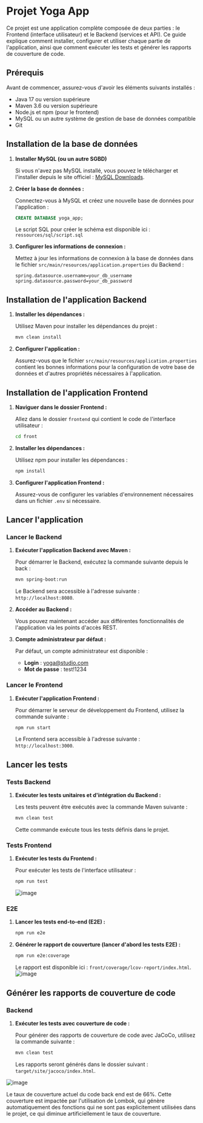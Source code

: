 # Projet Yoga App

Ce projet est une application complète composée de deux parties : le Frontend (interface utilisateur) et le Backend (services et API). Ce guide explique comment installer, configurer et utiliser chaque partie de l'application, ainsi que comment exécuter les tests et générer les rapports de couverture de code.

## Prérequis

Avant de commencer, assurez-vous d'avoir les éléments suivants installés :

- Java 17 ou version supérieure
- Maven 3.6 ou version supérieure
- Node.js et npm (pour le frontend)
- MySQL ou un autre système de gestion de base de données compatible
- Git

## Installation de la base de données

1. **Installer MySQL (ou un autre SGBD)**

   Si vous n'avez pas MySQL installé, vous pouvez le télécharger et l'installer depuis le site officiel : [MySQL Downloads](https://dev.mysql.com/downloads/).

2. **Créer la base de données :**

   Connectez-vous à MySQL et créez une nouvelle base de données pour l'application :

   ```sql
   CREATE DATABASE yoga_app;
   ```

   Le script SQL pour créer le schéma est disponible ici : `ressources/sql/script.sql`

3. **Configurer les informations de connexion :**

   Mettez à jour les informations de connexion à la base de données dans le fichier `src/main/resources/application.properties` du Backend :

   ```properties
   spring.datasource.username=your_db_username
   spring.datasource.password=your_db_password
   ```

## Installation de l'application Backend

1. **Installer les dépendances :**

   Utilisez Maven pour installer les dépendances du projet :

   ```bash
   mvn clean install
   ```

2. **Configurer l'application :**

   Assurez-vous que le fichier `src/main/resources/application.properties` contient les bonnes informations pour la configuration de votre base de données et d'autres propriétés nécessaires à l'application.

## Installation de l'application Frontend

1. **Naviguer dans le dossier Frontend :**

   Allez dans le dossier `frontend` qui contient le code de l'interface utilisateur :

   ```bash
   cd front
   ```

2. **Installer les dépendances :**

   Utilisez npm pour installer les dépendances :

   ```bash
   npm install
   ```

3. **Configurer l'application Frontend :**

   Assurez-vous de configurer les variables d'environnement nécessaires dans un fichier `.env` si nécessaire.

## Lancer l'application

### Lancer le Backend

1. **Exécuter l'application Backend avec Maven :**

   Pour démarrer le Backend, exécutez la commande suivante depuis le back :

   ```bash
   mvn spring-boot:run
   ```

   Le Backend sera accessible à l'adresse suivante : `http://localhost:8080`.

2. **Accéder au Backend :**

   Vous pouvez maintenant accéder aux différentes fonctionnalités de l'application via les points d'accès REST.

3. **Compte administrateur par défaut :**

   Par défaut, un compte administrateur est disponible :

   - **Login** : [yoga@studio.com](mailto:yoga@studio.com)
   - **Mot de passe** : test!1234

### Lancer le Frontend

1. **Exécuter l'application Frontend :**

   Pour démarrer le serveur de développement du Frontend, utilisez la commande suivante :
   ```bash
   npm run start
   ```
   Le Frontend sera accessible à l'adresse suivante : `http://localhost:3000`.

## Lancer les tests

### Tests Backend

1. **Exécuter les tests unitaires et d'intégration du Backend :**

   Les tests peuvent être exécutés avec la commande Maven suivante :

   ```bash
   mvn clean test
   ```

   Cette commande exécute tous les tests définis dans le projet.

### Tests Frontend

1. **Exécuter les tests du Frontend :**

   Pour exécuter les tests de l'interface utilisateur :
   ```bash
   npm run test
   ```

   ![image](https://github.com/user-attachments/assets/1970c423-93d0-483d-823c-379dfb1fd350)



### E2E

1. **Lancer les tests end-to-end (E2E) :**

   ```bash
   npm run e2e
   ```

2. **Générer le rapport de couverture (lancer d'abord les tests E2E) :**

   ```bash
   npm run e2e:coverage
   ```

   Le rapport est disponible ici : `front/coverage/lcov-report/index.html`.
   ![image](https://github.com/user-attachments/assets/6f80339a-fcbd-4f60-99d0-d6913fdd0ad5)


## Générer les rapports de couverture de code

### Backend

1. **Exécuter les tests avec couverture de code :**

   Pour générer des rapports de couverture de code avec JaCoCo, utilisez la commande suivante :

   ```bash
   mvn clean test 
   ```

   Les rapports seront générés dans le dossier suivant : `target/site/jacoco/index.html`.
   
![image](https://github.com/user-attachments/assets/d5beeee8-9ff7-42d3-a33a-281ea406b624)

Le taux de couverture actuel du code back end est de 66%. Cette couverture est impactée par l'utilisation de Lombok, qui génère automatiquement des fonctions  qui ne sont pas explicitement utilisées dans le projet, ce qui diminue artificiellement le taux de couverture.

